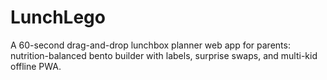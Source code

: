 # LunchLego
A 60-second drag-and-drop lunchbox planner web app for parents: nutrition-balanced bento builder with labels, surprise swaps, and multi-kid offline PWA.
